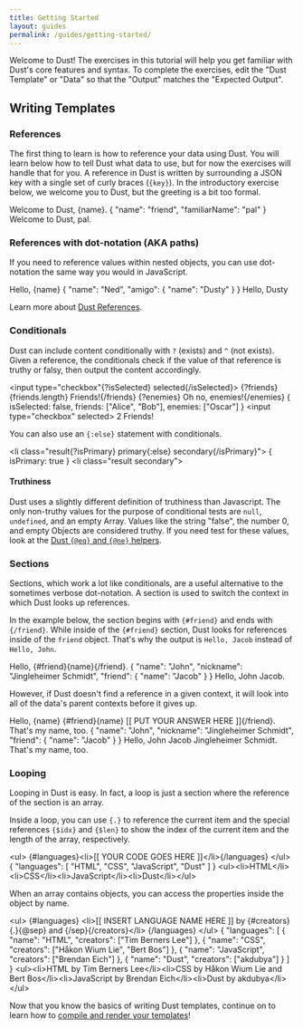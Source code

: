```yaml
---
title: Getting Started
layout: guides
permalink: /guides/getting-started/
---
```


Welcome to Dust! The exercises in this tutorial will help you get familiar with Dust's core features and syntax. To complete the exercises, edit the "Dust Template" or "Data" so that the "Output" matches the "Expected Output".

## Writing Templates

### References
The first thing to learn is how to reference your data using Dust. You will learn below how to tell Dust what data to use, but for now the exercises will handle that for you. A reference in Dust is written by surrounding a JSON key with a single set of curly braces (`{key}`). In the introductory exercise below, we welcome you to Dust, but the greeting is a bit too formal.

<dust-tutorial templateName="intro">
<dust-demo-template showtemplatename="true">Welcome to Dust, {name}.</dust-demo-template>
<dust-demo-json>{
  "name": "friend",
  "familiarName": "pal"
}</dust-demo-json>
<dust-tutorial-answer>Welcome to Dust, pal.</dust-tutorial-answer>
</dust-tutorial>

### References with dot-notation (AKA paths)
If you need to reference values within nested objects, you can use dot-notation the same way you would in JavaScript.

<dust-tutorial templatename="dot_notation">
<dust-demo-template showtemplatename="true">Hello, {name}</dust-demo-template>
<dust-demo-json>{
  "name": "Ned",
  "amigo": {
    "name": "Dusty"
  }
}</dust-demo-json>
<dust-tutorial-answer>Hello, Dusty</dust-tutorial-answer>
</dust-tutorial>

Learn more about [Dust References](/docs/syntax#reference).

### Conditionals
Dust can include content conditionally with `?` (exists) and `^` (not exists). Given a reference, the conditionals check if the value of that reference is truthy or falsy, then output the content accordingly.

<dust-tutorial templatename="conditional">
<dust-demo-template showtemplatename="true">&lt;input type="checkbox"{?isSelected} selected{/isSelected}&gt;
{?friends} {friends.length} Friends!{/friends}
{?enemies} Oh no, enemies!{/enemies}</dust-demo-template>
<dust-demo-json>{
  isSelected: false,
  friends: ["Alice", "Bob"],
  enemies: ["Oscar"]
}</dust-demo-json>
<dust-tutorial-answer>&lt;input type="checkbox" selected&gt; 2 Friends!</dust-tutorial-answer>
</dust-tutorial>

You can also use an `{:else}` statement with conditionals.

<dust-tutorial templatename="else">
<dust-demo-template showtemplatename="true">&lt;li class="result{?isPrimary} primary{:else} secondary{/isPrimary}"&gt;</dust-demo-template>
<dust-demo-json>{
  isPrimary: true
}</dust-demo-json>
<dust-tutorial-answer>&lt;li class="result secondary"&gt;</dust-tutorial-answer>
</dust-tutorial>

#### Truthiness

Dust uses a slightly different definition of truthiness than Javascript. The only non-truthy values for the purpose of conditional tests are `null`, `undefined`, and an empty Array. Values like the string "false", the number 0, and empty Objects are considered truthy. If you need test for these values, look at the [Dust `{@eq}` and `{@ne}` helpers](/guides/dust-helpers/#logic-helpers).

### Sections

Sections, which work a lot like conditionals, are a useful alternative to the sometimes verbose dot-notation. A section is used to switch the context in which Dust looks up references.

In the example below, the section begins with `{#friend}` and ends with `{/friend}`. While inside of the `{#friend}` section, Dust looks for references inside of the `friend` object. That's why the output is `Hello, Jacob` instead of `Hello, John`.

<dust-tutorial templatename="section">
<dust-demo-template showtemplatename="true">Hello, {#friend}{name}{/friend}.</dust-demo-template>
<dust-demo-json>{
  "name": "John",
  "nickname": "Jingleheimer Schmidt",
  "friend": {
    "name": "Jacob"
  }
}</dust-demo-json>
<dust-tutorial-answer>Hello, John Jacob.</dust-tutorial-answer>
</dust-tutorial>

However, if Dust doesn't find a reference in a given context, it will look into all of the data's parent contexts before it gives up.

<dust-tutorial templatename="reference_lookup">
<dust-demo-template showtemplatename="true">Hello, {name} {#friend}{name} [[ PUT YOUR ANSWER HERE ]]{/friend}. That's my name, too.</dust-demo-template>
<dust-demo-json>{
  "name": "John",
  "nickname": "Jingleheimer Schmidt",
  "friend": {
    "name": "Jacob"
  }
}</dust-demo-json>
<dust-tutorial-answer>Hello, John Jacob Jingleheimer Schmidt. That's my name, too.</dust-tutorial-answer>
</dust-tutorial>

### Looping

Looping in Dust is easy. In fact, a loop is just a section where the reference of the section is an array.

Inside a loop, you can use `{.}` to reference the current item and the special references `{$idx}` and `{$len}` to show the index of the current item and the length of the array, respectively.

<dust-tutorial templatename="loop">
<dust-demo-template showtemplatename="true">&lt;ul&gt;
  {#languages}&lt;li&gt;[[ YOUR CODE GOES HERE ]]&lt;/li&gt;{/languages}
&lt;/ul&gt;</dust-demo-template>
<dust-demo-json>{
  "languages": [
    "HTML",
    "CSS",
    "JavaScript",
    "Dust"
  ]
}</dust-demo-json>
<dust-tutorial-answer>&lt;ul&gt;&lt;li&gt;HTML&lt;/li&gt;&lt;li&gt;CSS&lt;/li&gt;&lt;li&gt;JavaScript&lt;/li&gt;&lt;li&gt;Dust&lt;/li&gt;&lt;/ul&gt;</dust-tutorial-answer>
</dust-tutorial>

When an array contains objects, you can access the properties inside the object by name.

<dust-tutorial templatename="loop_references">
<dust-demo-template showtemplatename="true">&lt;ul&gt;
  {#languages}
    &lt;li&gt;[[ INSERT LANGUAGE NAME HERE ]] by {#creators}{.}{@sep} and {/sep}{/creators}&lt;/li&gt;
  {/languages}
&lt;/ul&gt;</dust-demo-template>
<dust-demo-json>{
  "languages": [
    {
      "name": "HTML",
      "creators": ["Tim Berners Lee"]
    },
    {
      "name": "CSS",
      "creators": ["Håkon Wium Lie", "Bert Bos"]
    },
    {
      "name": "JavaScript",
      "creators": ["Brendan Eich"]
    },
    {
      "name": "Dust",
      "creators": ["akdubya"]
    }
  ]
}</dust-demo-json>
<dust-tutorial-answer>&lt;ul&gt;&lt;li&gt;HTML by Tim Berners Lee&lt;/li&gt;&lt;li&gt;CSS by Håkon Wium Lie and Bert Bos&lt;/li&gt;&lt;li&gt;JavaScript by Brendan Eich&lt;/li&gt;&lt;li&gt;Dust by akdubya&lt;/li&gt;&lt;/ul&gt;</dust-tutorial-answer>
</dust-tutorial>

Now that you know the basics of writing Dust templates, continue on to learn how to [compile and render your templates](/guides/rendering)!
